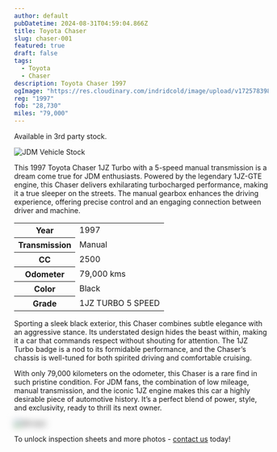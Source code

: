 ```yaml
---
author: default
pubDatetime: 2024-08-31T04:59:04.866Z
title: Toyota Chaser
slug: chaser-001
featured: true
draft: false
tags:
  - Toyota
  - Chaser
description: Toyota Chaser 1997
ogImage: "https://res.cloudinary.com/indridcold/image/upload/v1725783982/JDM/g5parrxkcnhvj4jyo5aj.webp"
reg: "1997"
fob: "28,730"
miles: "79,000"
---
```

Available in 3rd party stock.

![JDM Vehicle Stock](https://res.cloudinary.com/indridcold/image/upload/v1725783982/JDM/g5parrxkcnhvj4jyo5aj.webp)

This 1997 Toyota Chaser 1JZ Turbo with a 5-speed manual transmission is a dream come true for JDM enthusiasts. Powered by the legendary 1JZ-GTE engine, this Chaser delivers exhilarating turbocharged performance, making it a true sleeper on the streets. The manual gearbox enhances the driving experience, offering precise control and an engaging connection between driver and machine.

<table>
  <tr>
    <th>Year</th>
    <td>1997</td>
  </tr>
  <tr>
    <th>Transmission</th>
    <td>Manual</td>
  </tr>
  <tr>
    <th>CC</th>
    <td>2500</td>
  </tr>
    <tr>
    <th>Odometer</th>
    <td>79,000 kms</td>
  </tr>
      <tr>
    <th>Color</th>
    <td>Black</td>
  </tr>
      <tr>
    <th>Grade</th>
    <td>1JZ TURBO 5 SPEED</td>
</table>

Sporting a sleek black exterior, this Chaser combines subtle elegance with an aggressive stance. Its understated design hides the beast within, making it a car that commands respect without shouting for attention. The 1JZ Turbo badge is a nod to its formidable performance, and the Chaser’s chassis is well-tuned for both spirited driving and comfortable cruising.

With only 79,000 kilometers on the odometer, this Chaser is a rare find in such pristine condition. For JDM fans, the combination of low mileage, manual transmission, and the iconic 1JZ engine makes this car a highly desirable piece of automotive history. It’s a perfect blend of power, style, and exclusivity, ready to thrill its next owner.
                          
<img src="https://res.cloudinary.com/indridcold/image/upload/v1725784389/JDM/mol3ngb4ma2yy1rxgwj8.webp" alt="Alt text" style="filter: blur(7px);">

To unlock inspection sheets and more photos - [contact us](../../contact) today!